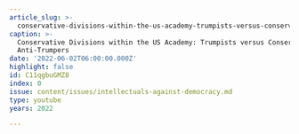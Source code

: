 ```yaml
---
article_slug: >-
  conservative-divisions-within-the-us-academy-trumpists-versus-conservative-anti-trumpers
caption: >-
  Conservative Divisions within the US Academy: Trumpists versus Conservative
  Anti-Trumpers
date: '2022-06-02T06:00:00.000Z'
highlight: false
id: C11qgbuGMZ8
index: 0
issue: content/issues/intellectuals-against-democracy.md
type: youtube
years: 2022

---
```

